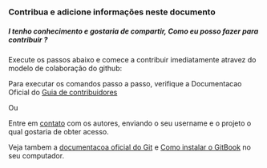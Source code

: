 ### Contribua e adicione informações neste documento

##### I tenho conhecimento e gostaria de compartir, Como eu posso fazer para contribuir ?

Execute os passos abaixo e comece a contribuir imediatamente atravez do modelo de colaboração do github:

Para executar os comandos passo a passo, verifique a Documentacao Oficial do [Guia de contribuidores](how-to-navigate/contribute.md) 

Ou 

Entre em [contato](https://www.gitbook.com/book/adoptopenjdk/adoptopenjdk-getting-started-kit/contact) com os autores, enviando o seu username e o projeto o qual gostaria de obter acesso.

Veja tambem a [documentacoa oficial do Git](http://help.gitbook.com/) e [Como instalar o GitBook](https://github.com/GitbookIO/gitbook) no seu computador.